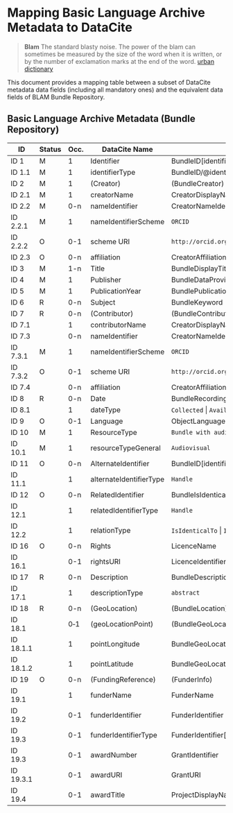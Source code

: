 # Mapping Basic Language Archive Metadata to DataCite

> **Blam** The standard blasty noise. The power of the blam can sometimes be measured by the size of the word when it is written, or by the number of exclamation marks at the end of the word.
>           [urban dictionary](http://www.urbandictionary.com/define.php?term=blam&defid=305474)

This document provides a mapping table between a subset of DataCite metadata data fields (including all mandatory ones) and the equivalent data fields of  BLAM Bundle Repository.

## Basic Language Archive Metadata (Bundle Repository)

ID | Status | Occ. | DataCite Name | BLAM
---|--------|------|---------------|------
ID 1 | M | 1 | Identifier | BundleID[identifierType="DOI"] 
ID 1.1 | M | 1 | identifierType | BundleID/@identifierType
ID 2 | M | 1 | (Creator) | (BundleCreator)
ID 2.1 | M | 1 | creatorName | CreatorDisplayName
ID 2.2 | M | 0-n | nameIdentifier | CreatorNameIdentifier[identifierType="ORCID"]
ID 2.2.1 | M | 1 | nameIdentifierScheme | `ORCID`
ID 2.2.2 | O | 0-1 | scheme URI | `http://orcid.org`
ID 2.3 | O | 0-n | affiliation | CreatorAffiliation
ID 3 | M | 1-n | Title | BundleDisplayTitle
ID 4 | M | 1 | Publisher | BundleDataProvider
ID 5 | M |  1 | PublicationYear | BundlePublicationYear
ID 6 | R | 0-n | Subject | BundleKeyword 
ID 7 | R | 0-n | (Contributor) | (BundleContributor) 
ID 7.1 | | 1 | contributorName | CreatorDisplayName
ID 7.3 | | 0-n | nameIdentifier | CreatorNameIdentifier[identifierType="ORCID"]
ID 7.3.1 | M | 1 | nameIdentifierScheme | `ORCID`
ID 7.3.2 | O | 0-1 | scheme URI | `http://orcid.org`
ID 7.4 | | 0-n | affiliation | CreatorAffiliation
ID 8 | R | 0-n | Date | BundleRecordingDate \| AvailabilityDate
ID 8.1 | | 1 | dateType | `Collected` \| `Available`
ID 9 | O | 0-1 | Language | ObjectLanguageISO639-3Code
ID 10 | M | 1 | ResourceType | `Bundle with audio-visual resources`
ID 10.1 | M | 1 |  resourceTypeGeneral | `Audiovisual`
ID 11 | O | 0-n | AlternateIdentifier | BundleID[identifierType="Handle"]
ID 11.1 | | 1 | alternateIdentifierType | `Handle`
ID 12 | O | 0-n | RelatedIdentifier | BundleIsIdenticalTo \| BundleIsDerivedFrom \| BundleIsPartOfCollection \| FilePID
ID 12.1 | | 1 | relatedIdentifierType | `Handle`
ID 12.2 | | 1 | relationType | `IsIdenticalTo` \| `IsDerivedFrom` \| `IsPartOf` \| `HasPart`
ID 16 | O | 0-n | Rights | LicenceName
ID 16.1 | | 0-1 | rightsURI | LicenceIdentifier
ID 17 | R | 0-n | Description | BundleDescription
ID 17.1 | | 1 | descriptionType | `abstract`
ID 18 | R | 0-n | (GeoLocation) | (BundleLocation) 
ID 18.1 | | 0‐1 | (geoLocationPoint) | (BundleGeoLocation)
ID 18.1.1 | | 1 | pointLongitude | BundleGeoLocation/substring-after(., ' ')
ID 18.1.2 | | 1 | pointLatitude | BundleGeoLocation/substring-before(., ' ')
ID 19 | O | 0-n | (FundingReference) | (FunderInfo)
ID 19.1 | | 1 | funderName | FunderName
ID 19.2 | | 0-1 | funderIdentifier | FunderIdentifier
ID 19.3 | | 0-1 | funderIdentifierType | FunderIdentifier[FunderIdentifierType="ISNI"\|FunderIdentifierType="GRID"\|FunderIdentifierType="CrossrefFunder"\|FunderIdentifierType="Other"]
ID 19.3 | | 0-1 | awardNumber | GrantIdentifier
ID 19.3.1 | | 0-1 | awardURI | GrantURI
ID 19.4 | | 0-1 | awardTitle | ProjectDisplayName
